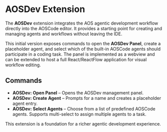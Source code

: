 # AOSDev Extension

The **AOSDev** extension integrates the AOS agentic development workflow directly into the AOSCode editor. It provides a starting point for creating and managing agents and workflows without leaving the IDE.

This initial version exposes commands to open the **AOSDev Panel**, create a placeholder agent, and select which of the built-in AOSCode agents should participate in a coding task. The panel is implemented as a webview and can be extended to host a full React/ReactFlow application for visual workflow editing.

## Commands

- **AOSDev: Open Panel** – Opens the AOSDev management panel.
- **AOSDev: Create Agent** – Prompts for a name and creates a placeholder agent entry.
- **AOSDev: Select Agents** – Choose from a list of predefined AOSCode agents. Supports multi-select to assign multiple agents to a task.

This extension is a foundation for a richer agentic development experience.
